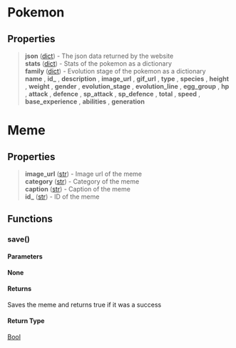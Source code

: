# Pokemon
## Properties
> **json** ([dict](https://docs.python.org/3/library/stdtypes.html#dict)) - The json data returned by the website  
> **stats** ([dict](https://docs.python.org/3/library/stdtypes.html#dict)) - Stats of the pokemon as a dictionary  
> **family** ([dict](https://docs.python.org/3/library/stdtypes.html#dict)) - Evolution stage of the pokemon as a dictionary  
> **name** , **id_** , **description** , **image_url** , **gif_url** , **type** , **species** , **height** , **weight** , **gender** , **evolution_stage** , **evolution_line** , **egg_group** , **hp** , **attack** , **defence** , **sp_attack** , **sp_defence** , **total** , **speed** , **base_experience** , **abilities** , **generation**  
# Meme
## Properties
> **image_url** ([str](https://docs.python.org/3/library/stdtypes.html#str)) - Image url of the meme  
> **category** ([str](https://docs.python.org/3/library/stdtypes.html#str)) - Category of the meme  
> **caption** ([str](https://docs.python.org/3/library/stdtypes.html#str)) - Caption of the meme  
> **id_** ([str](https://docs.python.org/3/library/stdtypes.html#str)) - ID of the meme  

## Functions

### save()

#### Parameters
**None**

#### Returns
Saves the meme and returns true if it was a success

#### Return Type
[Bool](https://docs.python.org/3/library/stdtypes.html#boolean)